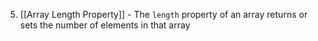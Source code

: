 5. [[Array Length Property]] - The `length` property of an array returns or sets the number of elements in that array
